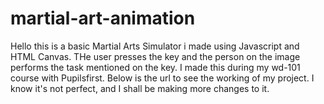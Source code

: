 # martial-art-animation

Hello this is a basic Martial Arts Simulator i made using Javascript and HTML Canvas. THe user presses the key and the person on the image performs the task mentioned on the key. I made this during my wd-101 course with Pupilsfirst. 
Below is the url to see the working of my project. I know it's not perfect, and I shall be making more changes to it. 
